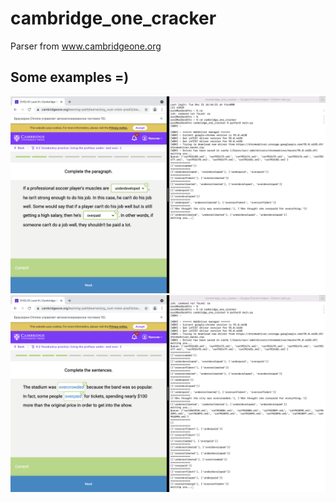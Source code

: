 # cambridge_one_cracker
Parser from www.cambridgeone.org
## Some examples =)
![ex1](https://github.com/atokagzx/cambridge_one_cracker/blob/main/media/example_1.png)
![ex2](https://github.com/atokagzx/cambridge_one_cracker/blob/main/media/example_2.png)
